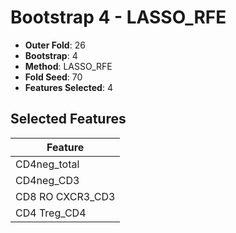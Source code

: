 # Bootstrap 4 - LASSO_RFE

- **Outer Fold**: 26
- **Bootstrap**: 4
- **Method**: LASSO_RFE
- **Fold Seed**: 70
- **Features Selected**: 4

## Selected Features

| Feature |
|---------|
| CD4neg_total |
| CD4neg_CD3 |
| CD8 RO CXCR3_CD3 |
| CD4 Treg_CD4 |
